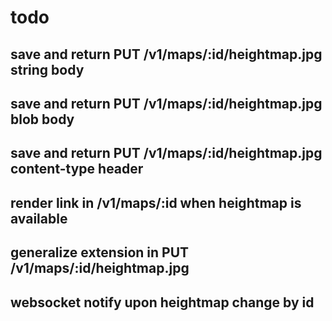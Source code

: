 # todo
## save and return PUT /v1/maps/:id/heightmap.jpg string body 
## save and return PUT /v1/maps/:id/heightmap.jpg blob body 
## save and return PUT /v1/maps/:id/heightmap.jpg content-type header
## render link in /v1/maps/:id when heightmap is available
## generalize extension in PUT /v1/maps/:id/heightmap.jpg
## websocket notify upon heightmap change by id
